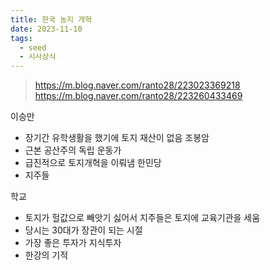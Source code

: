 ```yaml
---
title: 한국 농지 개혁
date: 2023-11-10
tags:
  - seed
  - 시사상식
---
```

> https://m.blog.naver.com/ranto28/223023369218
> https://m.blog.naver.com/ranto28/223260433469

이승만
- 장기간 유학생활을 했기에 토지 재산이 없음
조봉암
- 근본 공산주의 독립 운동가
- 급진적으로 토지개혁을 이뤄냄
한민당
- 지주들

학교
- 토지가 헐값으로 빼앗기 싫어서 지주들은 토지에 교육기관을 세움
- 당시는 30대가 장관이 되는 시절
- 가장 좋은 투자가 지식투자
- 한강의 기적
